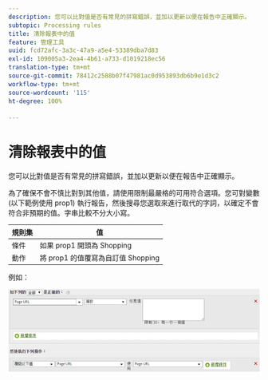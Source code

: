 ```yaml
---
description: 您可以比對值是否有常見的拼寫錯誤，並加以更新以便在報告中正確顯示。
subtopic: Processing rules
title: 清除報表中的值
feature: 管理工具
uuid: fcd72afc-3a3c-47a9-a5e4-53389dba7d83
exl-id: 109005a3-2ea4-4b61-a733-d1019218ec56
translation-type: tm+mt
source-git-commit: 78412c2588b07f47981ac0d953893db6b9e1d3c2
workflow-type: tm+mt
source-wordcount: '115'
ht-degree: 100%

---
```


# 清除報表中的值

您可以比對值是否有常見的拼寫錯誤，並加以更新以便在報告中正確顯示。

為了確保不會不慎比對到其他值，請使用限制最嚴格的可用符合選項。您可對變數 (以下範例使用 prop1) 執行報告，然後搜尋您選取來進行取代的字詞，以確定不會符合非預期的值。字串比較不分大小寫。

| 規則集 | 值 |
|---|---|
| 條件 | 如果 prop1 開頭為 Shopping |
| 動作 | 將 prop1 的值覆寫為自訂值 Shopping |

例如：

![](assets/clean-up-values-in-report.png)
